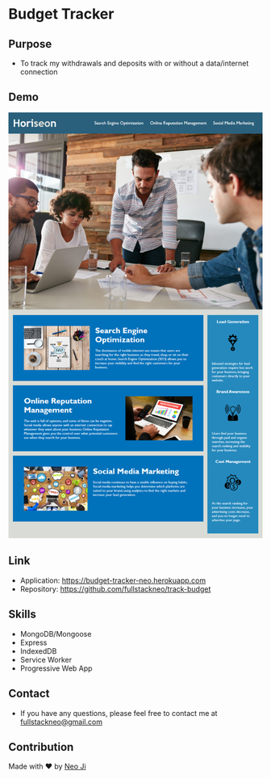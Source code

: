 # Budget Tracker

## Purpose

- To track my withdrawals and deposits with or without a data/internet connection

## Demo

![image](https://github.com/fullstackneo/Horiseon/blob/main/screenshot/demo.png)

## Link

- Application: https://budget-tracker-neo.herokuapp.com
- Repository: https://github.com/fullstackneo/track-budget

## Skills

- MongoDB/Mongoose
- Express
- IndexedDB
- Service Worker
- Progressive Web App

## Contact

- If you have any questions, please feel free to contact me at fullstackneo@gmail.com

## Contribution

Made with ❤️ by [Neo Ji](https://github.com/fullstackneo)